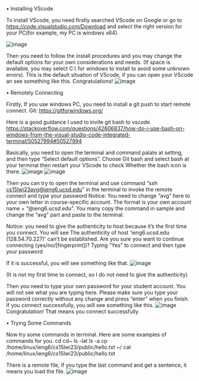 •	Installing VScode

To install VScode, you need firstly searched VScode on Google or go to https://code.visualstudio.com/Download and select the right version for your PC(for example, my PC is windows x64). 

![image](https://user-images.githubusercontent.com/59113479/212489687-48b9179f-ad63-4894-92fc-4751660d129d.png)

Then you need to follow the install procedures and you may change the default options for your own considerations and needs. 
(If space is available, you may select C:\\ for windows to install to avoid some unknown errors).
This is the default situation of VScode, if you can open your VScode an see something like this. Congratulations!
![image](https://user-images.githubusercontent.com/59113479/212489754-bea98b1c-f9c1-4325-b1fa-f05223f80570.png)

•	Remotely Connecting

Firstly, If you use windows PC, you need to install a git push to start remote connect.
Git: https://gitforwindows.org/

Here is a good guidance I used to invite git bash to vscode
https://stackoverflow.com/questions/42606837/how-do-i-use-bash-on-windows-from-the-visual-studio-code-integrated-terminal/50527994#50527994

Basically, you need to open the terminal and command palate at setting, and then type “Select default options”. Choose Git bash and select bash at your terminal then restart your VScode to check Whether the bash icon is there.
![image](https://user-images.githubusercontent.com/59113479/212489781-a9a13c3c-00a8-4fe2-af63-0f3328cafabd.png)
![image](https://user-images.githubusercontent.com/59113479/212489783-aa594846-6484-4609-9eab-cc0b9a1e5845.png)

Then you can try to open the terminal and use command “ssh cs15lwi23avg@ieng6.ucsd.edu” in the terminal to invoke the remote connect and type your password
Notice: You need to change “avg” here to your own letter in course-specific account. The format is your own account name + “@ieng6.ucsd.edu”. You many copy the command in sample and change the “avg” part and paste to the terminal.

Notice: you need to give the authenticity to host because it’s the first time you connect. You will see 
The authenticity of host 'ieng6.ucsd.edu (128.54.70.227)' can't be established.
Are you sure you want to continue connecting (yes/no/[fingerprint])?
Typing “Yes” to connect and then type your password

If it is successful, you will see something like that.
![image](https://user-images.githubusercontent.com/59113479/212489790-dcc79327-55c1-46c7-a250-c042e82e9e08.png)

(It is not my first time to connect, so I do not need to give the authenticity)

Then you need to type your own password for your student account. You will not see what you 
are typing here. Please make sure you type your password correctly without any change and press
“enter” when you finish. If you connect successfully, you will see something like this.
![image](https://user-images.githubusercontent.com/59113479/212489798-a41f1468-4334-4e99-978d-3a0244cd97a8.png)
Congratulation! That means you connect successfully.

•	Trying Some Commands

Now try some commands in terminal. Here are some examples of commands for you.
cd
cd~
ls -lat
ls -a
cp /home/linux/ieng6/cs15lwi23/public/hello.txt ~/
cat /home/linux/ieng6/cs15lwi23/public/hello.txt

There is a remote file, if you type the last command and get a sentence, it means you load the file.
![image](https://user-images.githubusercontent.com/59113479/212489819-b81b14dc-55e0-4226-bb91-cf6e07898b4c.png)



